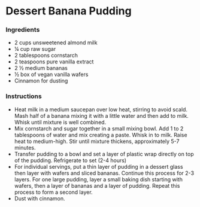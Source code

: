 # Dessert Banana Pudding
 
### Ingredients
- 2 cups unsweetened almond milk
- ¼ cup raw sugar
- 2 tablespoons cornstarch
- 2 teaspoons pure vanilla extract
- 2 ½ medium bananas
- ½ box of vegan vanilla wafers
- Cinnamon for dusting
 
### Instructions
- Heat milk in a medium saucepan over low heat, stirring to avoid scald. Mash half of a banana mixing it with a little water and then add to milk. Whisk until mixture is well combined.
- Mix cornstarch and sugar together in a small mixing bowl. Add 1 to 2 tablespoons of water and mix creating a paste. Whisk in to milk. Raise heat to medium-high. Stir until mixture thickens, approximately 5-7 minutes.
- Transfer pudding to a bowl and set a layer of plastic wrap directly on top of the pudding. Refrigerate to set (2-4 hours)
- For individual servings, put a thin layer of pudding in a dessert glass then layer with wafers and sliced bananas. Continue this process for 2-3 layers. For one large pudding, layer a small baking dish starting with wafers, then a layer of bananas and a layer of pudding. Repeat this process to form a second layer.
- Dust with cinnamon.
